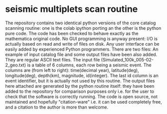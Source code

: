 # seismic multiplets scan routine

The repository contains two identical python versions of the core catalog scanning routine: one is the colab ipython porting an the other is the python pure code. The code has been checked to behave exactly as the mathematica original code.  No GUI programming is anyway present: I/O is actually based on read and write of files on disk. Any user interface can be easily added by experienced Python programmers. There are two files: 
An example of input catalog file and some output files have been also added. They are regular ASCII text files.
The input file (Simulated_100k_005-02-2_geo.txt) is a table of 6 columns, each row being a seismic event.
The columns are (from left to right): time(decimal year), latitude(deg), longitude(deg), depth(km), magnitude, id(integer).
The last id column is an event identifier, but it is actually not used by this routine. 
The output files here attached are generated by the python routine itself: they have been added to the repository for comparison purposes only i.e. for the user to check that the software is correctly running.
The code is open source, not maintained and hopefully "citation-ware" i.e. it can be used completely free, and a citation to the author is more than welcome.
